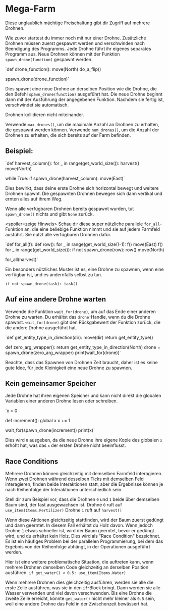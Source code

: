# Mega-Farm
Diese unglaublich mächtige Freischaltung gibt dir Zugriff auf mehrere Drohnen.

Wie zuvor startest du immer noch mit nur einer Drohne. Zusätzliche Drohnen müssen zuerst gespawnt werden und verschwinden nach Beendigung des Programms.
Jede Drohne führt ihr eigenes separates Programm aus. Neue Drohnen können mit der Funktion `spawn_drone(function)` gespawnt werden.

`def drone_function():
    move(North)
    do_a_flip()

spawn_drone(drone_function)`

Dies spawnt eine neue Drohne an derselben Position wie die Drohne, die den Befehl `spawn_drone(function)` ausgeführt hat. Die neue Drohne beginnt dann mit der Ausführung der angegebenen Funktion. Nachdem sie fertig ist, verschwindet sie automatisch.

Drohnen kollidieren nicht miteinander.

Verwende `max_drones()`, um die maximale Anzahl an Drohnen zu erhalten, die gespawnt werden können.
Verwende `num_drones()`, um die Anzahl der Drohnen zu erhalten, die sich bereits auf der Farm befinden.


## Beispiel:
`def harvest_column():
    for _ in range(get_world_size()):
        harvest()
        move(North)

while True:
    if spawn_drone(harvest_column):
        move(East)`

Dies bewirkt, dass deine erste Drohne sich horizontal bewegt und weitere Drohnen spawnt. Die gespawnten Drohnen bewegen sich dann vertikal und ernten alles auf ihrem Weg.

Wenn alle verfügbaren Drohnen bereits gespawnt wurden, tut `spawn_drone()` nichts und gibt `None` zurück.

<spoiler=zeige Hinweis> Schau dir diese super nützliche parallele `for_all`-Funktion an, die eine beliebige Funktion nimmt und sie auf jedem Farmfeld ausführt. Sie nutzt alle verfügbaren Drohnen dafür.

`def for_all(f):
	def row():
		for _ in range(get_world_size()-1):
			f()
			move(East)
		f()
	for _ in range(get_world_size()):
		if not spawn_drone(row):
			row()
		move(North)

for_all(harvest)`

Ein besonders nützliches Muster ist es, eine Drohne zu spawnen, wenn eine verfügbar ist, und es andernfalls selbst zu tun.

`if not spawn_drone(task):
	task()`
</spoiler>

## Auf eine andere Drohne warten
Verwende die Funktion `wait_for(drone)`, um auf das Ende einer anderen Drohne zu warten. Du erhältst das `drone`-Handle, wenn du die Drohne spawnst.
`wait_for(drone)` gibt den Rückgabewert der Funktion zurück, die die andere Drohne ausgeführt hat.

`def get_entity_type_in_direction(dir):
    move(dir)
    return get_entity_type()

def zero_arg_wrapper():
    return get_entity_type_in_direction(North)
drone = spawn_drone(zero_arg_wrapper)
print(wait_for(drone))`

Beachte, dass das Spawnen von Drohnen Zeit braucht, daher ist es keine gute Idee, für jede Kleinigkeit eine neue Drohne zu spawnen.

## Kein gemeinsamer Speicher
Jede Drohne hat ihren eigenen Speicher und kann nicht direkt die globalen Variablen einer anderen Drohne lesen oder schreiben.

`x = 0

def increment():
    global x
    x += 1

wait_for(spawn_drone(increment))
print(x)`

Dies wird `0` ausgeben, da die neue Drohne ihre eigene Kopie des globalen `x` erhöht hat, was das `x` der ersten Drohne nicht beeinflusst.

## Race Conditions
Mehrere Drohnen können gleichzeitig mit demselben Farmfeld interagieren. Wenn zwei Drohnen während desselben Ticks mit demselben Feld interagieren, finden beide Interaktionen statt, aber die Ergebnisse können je nach Reihenfolge der Interaktionen unterschiedlich sein.

Stell dir zum Beispiel vor, dass die Drohnen `0` und `1` beide über demselben Baum sind, der fast ausgewachsen ist.
Drohne `0` ruft auf
`use_item(Items.Fertilizer)`
Drohne `1` ruft auf
`harvest()`

Wenn diese Aktionen gleichzeitig stattfinden, wird der Baum zuerst gedüngt und dann geerntet. In diesem Fall erhältst du Holz davon. Wenn jedoch Drohne `1` etwas schneller ist, wird der Baum geerntet, bevor er gedüngt wird, und du erhältst kein Holz.
Dies wird als "Race Condition" bezeichnet. Es ist ein häufiges Problem bei der parallelen Programmierung, bei dem das Ergebnis von der Reihenfolge abhängt, in der Operationen ausgeführt werden.

Hier ist eine weitere problematische Situation, die auftreten kann, wenn mehrere Drohnen denselben Code gleichzeitig an derselben Position ausführen.
`if get_water() < 0.5:
    use_item(Items.Water)`

Wenn mehrere Drohnen dies gleichzeitig ausführen, werden sie alle die erste Zeile ausführen, was sie in den `if`-Block bringt. Dann werden sie alle Wasser verwenden und viel davon verschwenden.
Bis eine Drohne die zweite Zeile erreicht, könnte `get_water()` nicht mehr kleiner als `0.5` sein, weil eine andere Drohne das Feld in der Zwischenzeit bewässert hat.